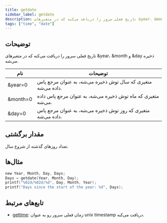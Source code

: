 ```yaml
---
title: getdate
sidebar_label: getdate
description: تاریخ فعلی سرور را دریافت می‌کنه که در متغیرهای &year، &month و &day ذخیره می‌شه.
tags: ["time", "date"]
---
```


<LowercaseNote />

## توضیحات

تاریخ فعلی سرور را دریافت می‌کنه که در متغیرهای &year، &month و &day ذخیره می‌شه.

| نام      | توضیحات                                                     |
| -------- | ---------------------------------------------------------- |
| &year=0  | متغیری که سال توش ذخیره می‌شه، به عنوان مرجع پاس داده می‌شه.  |
| &month=0 | متغیری که ماه توش ذخیره می‌شه، به عنوان مرجع پاس داده می‌شه. |
| &day=0   | متغیری که روز توش ذخیره می‌شه، به عنوان مرجع پاس داده می‌شه.  |

## مقدار برگشتی

تعداد روزهای گذشته از شروع سال.

## مثال‌ها

```c
new Year, Month, Day, Days;
Days = getdate(Year, Month, Day);
printf("%02d/%02d/%d", Day, Month, Year);
printf("Days since the start of the year: %d", Days);
```

## تابع‌های مرتبط

- [gettime](gettime): زمان فعلی سرور رو به عنوان unix timestamp دریافت می‌کنه.